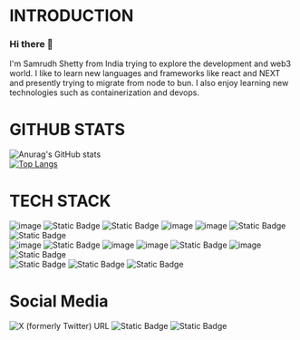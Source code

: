 # INTRODUCTION
### Hi there 👋

I'm Samrudh Shetty from India trying to explore the development and web3 world. I like to learn new languages and frameworks like react and NEXT and presently trying to migrate from node to bun. I also enjoy learning new technologies such as containerization and devops.

# GITHUB STATS
![Anurag's GitHub stats](https://github-readme-stats.vercel.app/api?username=samrudh3125&show_icons=true&theme=dark)  
[![Top Langs](https://github-readme-stats.vercel.app/api/top-langs/?username=samrudh3125&theme=dark&layout=compact)](https://github.com/samrudh3125/github-readme-stats)


# TECH STACK
![image](https://github.com/samrudh3125/samrudh3125/assets/69446481/61b1a163-6bea-48b6-95ae-cd34fe82a68e)
![Static Badge](https://img.shields.io/badge/CSS-blue?style=for-the-badge&logo=CSS3&labelColor=1572B6)
![Static Badge](https://img.shields.io/badge/Tailwind_CSS-black?style=for-the-badge&logo=tailwind%20css)
![image](https://github.com/samrudh3125/samrudh3125/assets/69446481/5960e2c6-bdc7-4c16-bf43-73ef0a59123e)
![image](https://github.com/samrudh3125/samrudh3125/assets/69446481/cff4f04d-c2b4-4f10-9a9d-7f6ee0999bd3)
![Static Badge](https://img.shields.io/badge/TypeScript-black?style=for-the-badge&logo=Typescript)
![Static Badge](https://img.shields.io/badge/Python-blue?style=for-the-badge&logo=python&labelColor=black)<br>
![image](https://github.com/samrudh3125/samrudh3125/assets/69446481/2b41eeb7-3550-438a-aba4-753ef9ee6d51)
![Static Badge](https://img.shields.io/badge/NEXT-black?style=for-the-badge&logo=next.js&labelColor=black)
![image](https://github.com/samrudh3125/samrudh3125/assets/69446481/7a3ac8ad-f216-4b9f-b887-d632aea2e703)
![image](https://github.com/samrudh3125/samrudh3125/assets/69446481/07a119d4-59e3-49f1-a71c-634cdf557efd)
![Static Badge](https://img.shields.io/badge/PostgressSQL-blue?style=for-the-badge&logo=postgresql&labelColor=black)
![image](https://github.com/samrudh3125/samrudh3125/assets/69446481/605653a9-e516-499b-a257-a35bf7c3bb9b)
![Static Badge](https://img.shields.io/badge/Bun-Black?style=for-the-badge&logo=bun&labelColor=black)<br>
![Static Badge](https://img.shields.io/badge/Postman-orange?style=for-the-badge&logo=postman&labelColor=black)
![Static Badge](https://img.shields.io/badge/express-black?style=for-the-badge&logo=express&labelColor=black)
![Static Badge](https://img.shields.io/badge/solidity-red?style=for-the-badge&logo=solidity&labelColor=black)


# Social Media
![X (formerly Twitter) URL](https://img.shields.io/twitter/url?url=https%3A%2F%2Fx.com%2FSamrudh3125%3Ft%3Djqqo9VOLq1r3iLp00F1iuQ%26s%3D09)
![Static Badge](https://img.shields.io/badge/LinkedIn-blue?logo=linkedIn&link=https%3A%2F%2Fwww.linkedin.com%2Fin%2Fsamrudh-shetty-120188288%2F%3ForiginalSubdomain%3Din)
![Static Badge](https://img.shields.io/badge/Instagram-black?logo=Instagram&link=https%3A%2F%2Fwww.instagram.com%2Fsamrudh_s25%2F)

